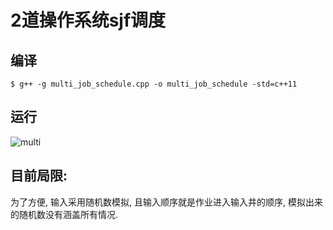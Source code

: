 # 2道操作系统sjf调度

## 编译

    $ g++ -g multi_job_schedule.cpp -o multi_job_schedule -std=c++11 

## 运行
![multi](https://cloud.githubusercontent.com/assets/10671733/19222553/bb76c6e4-8e8d-11e6-8de2-e2ccfc60241c.png)

## 目前局限:
为了方便, 输入采用随机数模拟, 且输入顺序就是作业进入输入井的顺序,
模拟出来的随机数没有涵盖所有情况. <br/>
